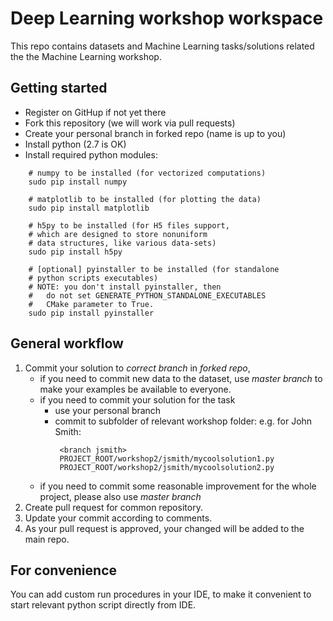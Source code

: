 # Deep Learning workshop workspace
This repo contains datasets and Machine Learning tasks/solutions
related the the Machine Learning workshop.

## Getting started
- Register on GitHup if not yet there
- Fork this repository (we will work via pull requests)
- Create your personal branch in forked repo (name is up to you)
- Install python (2.7 is OK)
- Install required python modules:
```
    # numpy to be installed (for vectorized computations)
    sudo pip install numpy

    # matplotlib to be installed (for plotting the data)
    sudo pip install matplotlib

    # h5py to be installed (for H5 files support,
    # which are designed to store nonuniform
    # data structures, like various data-sets)
    sudo pip install h5py

    # [optional] pyinstaller to be installed (for standalone
    # python scripts executables)
    # NOTE: you don't install pyinstaller, then
    #	do not set GENERATE_PYTHON_STANDALONE_EXECUTABLES
    #   CMake parameter to True.
    sudo pip install pyinstaller
```

## General workflow

1. Commit your solution to *correct branch* in *forked repo*,
   - if you need to commit new data to the dataset, use *master branch*
     to make your examples be available to everyone.
   - if you need to commit your solution for the task
     - use your personal branch
     - commit to subfolder of relevant workshop folder:
       e.g. for John Smith:
       ```
        <branch jsmith>
        PROJECT_ROOT/workshop2/jsmith/mycoolsolution1.py
        PROJECT_ROOT/workshop2/jsmith/mycoolsolution2.py
       ```
   - if you need to commit some reasonable improvement for the
     whole project, please also use *master branch*
2. Create pull request for common repository.
3. Update your commit according to comments.
4. As your pull request is approved, your changed will be added
   to the main repo.

## For convenience

You can add custom run procedures in your IDE, to make it convenient
to start relevant python script directly from IDE.
